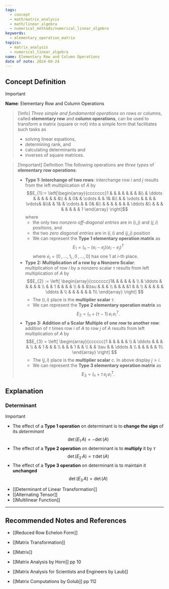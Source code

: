 ```yaml
---
tags:
  - concept
  - math/matrix_analysis
  - math/linear_algebra
  - numerical_methods/numerical_linear_algebra
keywords:
  - elementary_operation_matrix
topics:
  - matrix_analysis
  - numerical_linear_algebra
name: Elementary Row and Column Operations
date of note: 2024-09-24
---
```


## Concept Definition

>[!important]
>**Name**: Elementary Row and Column Operations

>[!info] 
>*Three simple and fundamental operations* on rows or columns, called **elementary row** and **column operations**, can be used to transform a matrix (square or not) into a simple form that facilitates such tasks as 
>- solving linear equations, 
>- determining rank, and 
>- calculating determinants and 
>- inverses of square matrices.

>[!important] Definition
>The following operations are *three types* of **elementary row operations**:
>- **Type 1: Interchange of two rows**: interchange row $i$ and $j$ results from the left multiplication of $A$ by $$E_{1}:= \left[\begin{array}{ccccccc}1 & & & & & & & &\\ & \ddots & & & & & & &\\ & & 0& & \cdots & & 1& &\\  & & \vdots & & & & \vdots& &\\& & 1& & \cdots & & 0& &\\ & & & &  & & & \ddots &\\ & & & & & & & & 1  \end{array} \right]$$ where
>	- the only two *nonzero* *off-diagonal entries* are in $(i,j)$ and $(j,i)$ positions, and 
>	- the two *zero diagonal entries* are in $(i,i)$ and $(j,j)$ position  
>	- We can represent the **Type 1 elementary operation matrix** as $$E_{1} = I_{n} - (e_{i} - e_{j})(e_{i} - e_{j})^{T}$$ where  $e_{i} = [0\,{,}\ldots{,}\,1_{i}\,,0\,{,}\ldots{,}\,0]$ has one $1$ at $i$-th place. 
>- **Type 2: Multiplication of a row by a Nonzero Scalar**: multiplication of row $i$ by a nonzero scalar $\tau$ results from left multiplication of $A$ by $$E_{2} := \left[ \begin{array}{ccccccc}1& & & & & & \\ & \ddots & & & & & \\ & & 1 & & & & \\ & & &\tau & & & \\ & & & &1 & & \\ & & & & & \ddots & \\ & & & & & & 1\\ \end{array} \right] $$
>	- The $(i,i)$ place is the **multiplier scalar**  $\tau$.
>	- We can represent the **Type 2 elementary operation matrix** as $$E_{2} = I_{n} + (\tau -1)\,e_{i}\,e_{i}^T.$$
>- **Type 3: Addition of a Scalar Multiple of one row to another row**: addition of $\tau$ times row $i$ of $A$ to row $j$ of $A$ results from left multiplication of $A$ by $$E_{3} = \left[ \begin{array}{cccccc}1 & & & & & \\  & \ddots & & & & \\ &  & 1 & & & \\ &  & & 1 & & \\ &  & \tau & & \ddots & \\ &  & & &  & 1\\ \end{array} \right] $$
>	- The $(j,i)$ place is the **multiplier scalar** $c$. In above display $j > i$.
>	- We can represent the **Type 3 elementary operation matrix** as $$E_{3} = I_{n} + \tau\,e_{j}\,e_{i}^T.$$


## Explanation

### Determinant

>[!important] 
>- The effect of a **Type 1 operation** on determinant is to **change the sign** of its *determinant* $$\det(E_{1}\,A) = - \det(A)$$
>- The effect of a **Type 2 operation** on determinant is to **multiply** it by $\tau$  $$\det(E_{2}\,A) = \tau\,\det(A)$$
>- The effect of a **Type 3 operation** on determinant is to maintain it **unchanged** $$\det(E_{3}\,A) = \det(A)$$

- [[Determinant of Linear Transformation]]
- [[Alternating Tensor]]
- [[Multilinear Function]]






-----------
##  Recommended Notes and References


- [[Reduced Row Echelon Form]]
- [[Matrix Transformation]]
- [[Matrix]]


- [[Matrix Analysis by Horn]] pp 10 
- [[Matrix Analysis for Scientists and Engineers by Laub]]
- [[Matrix Computations by Golub]] pp 112